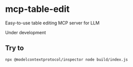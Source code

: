 # mcp-table-edit
Easy-to-use table editing MCP server for LLM

Under development

## Try to 
```bash
npx @modelcontextprotocol/inspector node build/index.js
```
